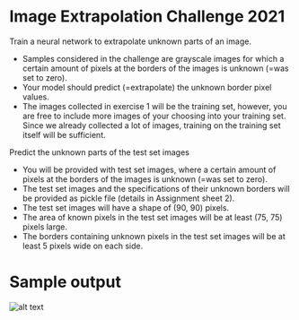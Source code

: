# Image Extrapolation Challenge 2021

Train a neural network to extrapolate unknown parts of an image.
- Samples considered in the challenge are grayscale images for which a certain amount of pixels at the borders of the images is unknown (=was set to zero).
- Your model should predict (=extrapolate) the unknown border pixel values.
- The images collected in exercise 1 will be the training set, however, you are free to include more images of your choosing into your training set. Since we already collected a lot of images, training on the training set itself will be sufficient.

Predict the unknown parts of the test set images
- You will be provided with test set images, where a certain amount of pixels at the borders of the images is unknown (=was set to zero).
- The test set images and the specifications of their unknown borders will be provided as pickle file (details in Assignment sheet 2).
- The test set images will have a shape of (90, 90) pixels.
- The area of known pixels in the test set images will be at least (75, 75) pixels large.
- The borders containing unknown pixels in the test set images will be at least 5 pixels wide on each side.

# Sample output
![alt text](https://github.com/jonasfallmann/image-extrapolation-challenge/tree/main/sample/0000016_00.png "Sample network ouput")